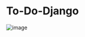 # To-Do-Django
![image](https://user-images.githubusercontent.com/62008048/202345284-e99b4172-0a2f-4b54-b825-d7ac80c3d0fd.png)

